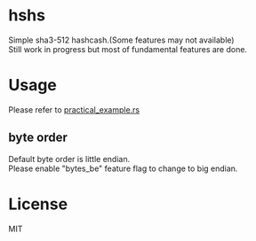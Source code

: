 # hshs
Simple sha3-512 hashcash.(Some features may not available)  
Still work in progress but most of fundamental features are done.

# Usage
Please refer to [practical_example.rs](https://github.com/d42ejh/hshs/blob/master/examples/practical_example.rs)

## byte order
Default byte order is little endian.  
Please enable "bytes_be" feature flag to change to big endian.  

# License
MIT